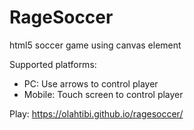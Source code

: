 # RageSoccer
html5 soccer game using canvas element

Supported platforms:
- PC: Use arrows to control player
- Mobile: Touch screen to control player

Play:
https://olahtibi.github.io/ragesoccer/
